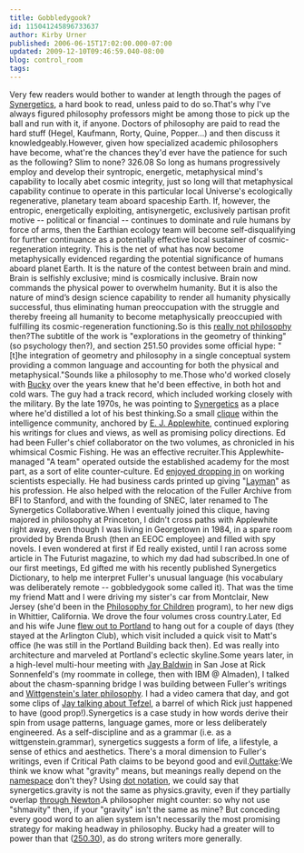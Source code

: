 ```yaml
---
title: Gobbledygook?
id: 115041245896733637
author: Kirby Urner
published: 2006-06-15T17:02:00.000-07:00
updated: 2009-12-10T09:46:59.040-08:00
blog: control_room
tags: 
---
```


Very few readers would bother to wander at length through the pages of [Synergetics](http://www.rwgrayprojects.com/synergetics/synergetics.html), a hard book to read, unless paid to do so.That's why I've always figured philosophy professors might be among those to pick up the ball and run with it, if anyone.  Doctors of philosophy are paid to read the hard stuff (Hegel, Kaufmann, Rorty, Quine, Popper...) and then discuss it knowledgeably.However, given how specialized academic philosophers have become, what're the chances they'd ever have the patience for such as the following? Slim to none? 326.08  So long as humans progressively employ and develop their syntropic, energetic, metaphysical mind's capability to locally abet cosmic integrity, just so long will that metaphysical capability continue to operate in this particular local Universe's ecologically regenerative, planetary team aboard spaceship Earth. If, however, the entropic, energetically exploiting, antisynergetic, exclusively partisan profit motive -- political or financial -- continues to dominate and rule humans by force of arms, then the Earthian ecology team will become self-disqualifying for further continuance as a potentially effective local sustainer of cosmic-regeneration integrity. This is the net of what has now become metaphysically evidenced regarding the potential significance of humans aboard planet Earth. It is the nature of the contest between brain and mind. Brain is selfishly exclusive; mind is cosmically inclusive. Brain now commands the physical power to overwhelm humanity. But it is also the nature of mind’s design science capability to render all humanity physically successful, thus eliminating human preoccupation with the struggle and thereby freeing all humanity to become metaphysically preoccupied with fulfilling its cosmic-regeneration functioning.So is this [really not philosophy](http://www.grunch.net/synergetics/fieser.html) then?The subtitle of the work is "explorations in the geometry of thinking" (so psychology then?), and section 251.50 provides some official hype: "[t]he integration of geometry and philosophy in a single conceptual system providing a common language and accounting for both the physical and metaphysical."Sounds like a philosophy to me.Those who'd worked closely with [Bucky](http://en.wikipedia.org/wiki/Buckminster_Fuller) over the years knew that he'd been effective, in both hot and cold wars.  The guy had a track record, which included working closely with the military.  By the late 1970s, he was pointing to [Synergetics](http://www.grunch.net/synergetics/) as a place where he'd distilled a lot of his best thinking.So a small [clique](http://www.answers.com/clique&r=67) within the intelligence community, anchored by [E. J. Applewhite](http://mybizmo.blogspot.com/2005/02/ayatollah-of-tetrahedron.html), continued exploring his writings for clues and views, as well as promising policy directions.  Ed had been Fuller's chief collaborator on the two volumes, as chronicled in his whimsical Cosmic Fishing.  He was an effective recruiter.This Applewhite-managed "A team" operated outside the established academy for the most part, as a sort of elite counter-culture.  Ed [enjoyed dropping in](http://bfi.org/node/582) on working scientists especially.  He had business cards printed up giving "[Layman](http://www.answers.com/layman&r=67)" as his profession.   He also helped with the relocation of the Fuller Archive from BFI to Stanford, and with the founding of SNEC, later renamed to The Synergetics Collaborative.When I eventually joined this clique, having majored in philosophy at Princeton, I didn't cross paths with Applewhite right away, even though I was living in Georgetown in 1984, in a spare room provided by Brenda Brush (then an EEOC employee) and filled with spy novels.  I even wondered at first if Ed really existed, until I ran across some article in The Futurist magazine, to which my dad had subscribed.In one of our first meetings, Ed gifted me with his recently published Synergetics Dictionary, to help me interpret Fuller's unusual language (his vocabulary was deliberately remote -- gobbledygook some called it).  That was the time my friend Matt and I were driving my sister's car from Montclair, New Jersey (she'd been in the [Philosophy for Children](http://cehs.montclair.edu/academic/iapc/) program), to her new digs in Whittier, California.  We drove the four volumes cross country.Later, Ed and his wife June [flew out to Portland](http://www.grunch.net/synergetics/applewhites.html) to hang out for a couple of days (they stayed at the Arlington Club), which visit included a quick visit to Matt's office (he was still in the Portland Building back then).  Ed was really into architecture and marveled at Portland's eclectic skyline.Some years later, in a high-level multi-hour meeting with [Jay Baldwin](http://www.grunch.net/synergetics/bworks.html) in San Jose at Rick Sonnenfeld's (my roommate in college, then with IBM @ Almaden), I talked about the chasm-spanning bridge I was building between Fuller's writings and [Wittgenstein's later philosophy](http://www.grunch.net/synergetics/lw.html). I had a video camera that day, and got some clips of [Jay talking about Tefzel](http://video.google.com/videoplay?docid=-2137134480771470882), a barrel of which Rick just happened to have (good prop!).Synergetics is a case study in how words derive their spin from usage patterns, language games, more or less deliberately engineered.  As a self-discipline and as a grammar (i.e. as a wittgenstein.grammar), synergetics suggests a form of life, a lifestyle, a sense of ethics and aesthetics.  There's a moral dimension to Fuller's writings, even if Critical Path claims to be beyond good and evil.[Outtake](http://en.wikipedia.org/wiki/Outtake):We think we know what "gravity" means, but meanings really depend on the [namespace](http://worldgame.blogspot.com/2006/04/another-wittgenstein-essay.html) don't they? Using [dot notation](http://worldgame.blogspot.com/2005/06/dot-notation.html), we could say that synergetics.gravity is not the same as physics.gravity, even if they partially overlap [through Newton](http://controlroom.blogspot.com/2009/12/study-group.html).A philosopher might counter: so why not use "shmavity" then, if your "gravity" isn't the same as mine? But conceding every good word to an alien system isn't necessarily the most promising strategy for making headway in philosophy. Bucky had a greater will to power than that ([250.30](http://www.rwgrayprojects.com/synergetics/s02/p5000.html#250.30)), as do strong writers more generally.